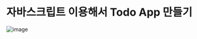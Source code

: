 # 자바스크립트 이용해서 Todo App 만들기

![image](https://github.com/cxzlkjhgfdsa/Goorm-Assignment/assets/96561194/d1d1c797-c0f2-43bc-8720-0596c716c88d)

